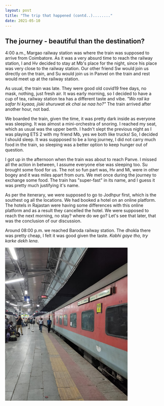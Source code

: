 ```yaml
---
layout: post
title: "The trip that happened (contd..)........"
date: 2021-05-10
---
```




## The journey - beautiful than the destination?

4:00 a.m., Margao railway station was where the train was supposed to arrive from Coimbatore. As it was a very absurd time to reach the railway station, I and Hv decided to stay at Mb's place for the night, since his place was very close to the railway station. Our other friend Sw would join us directly on the train, and Su would join us in Panvel on the train and rest would meet up at the railway station. 

As usual, the train was late. They were good old covid19 free days, no mask, nothing, just fresh air. It was early morning, so I decided to have a cup of tea, railway station tea has a different taste and vibe. _"Wo rail ka safar hi kyaaa, jiski shuruwat ek chai se naa ho?"_ The train arrived after another hour, not bad. 

We boarded the train, given the time, it was pretty dark inside as everyone was sleeping. It was almost a mini-orchestra of snoring. I reached my seat, which as usual was the upper berth. I hadn't slept the previous night as I was playing ETS 2 with my friend Mb, yes we both like trucks! So, I decided I should sleep. It was suppposed to be a long journey, I did not carry much food in the train, so sleeping was a better option to keep hunger out of question.

I got up in the afternoon when the train was about to reach Panve. I missed all the action in between, I assume everyone else was sleeping too. Su brought some food for us. The not so fun part was, Hv and Mi, were in other bogey and it was miles apart from ours. We met once during the journey to exchange some food. The train has "super-fast" in its name, and I guess it was pretty much justifying it's name. 

As per the itenerary, we were supposed to go to Jodhpur first, which is the southest og all the locations. We had booked a hotel on an online platform. The hotels in Rajastan were having some differences with this online platform and as a result they cancelled the hotel. We were supposed to reach the next morning, no stay? where do we go? Let's see that later, that was the conclusion of our discussion.

Around 08:00 p.m. we reached Baroda railway station. The dhokla there was pretty cheap, I felt it was good given the taste. _Kabhi gaye tho, try karke dekh lena_. 

<img src="/img/post2/Baroda_rlwy_stn.jpeg" alt="Baroda Railway Station" title="Railway station Baroda" height = "500 px" width = "400 px"/>




